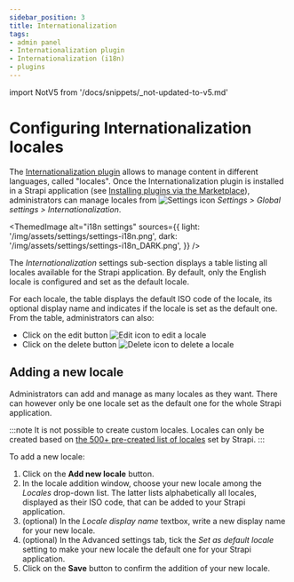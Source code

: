 ```yaml
---
sidebar_position: 3
title: Internationalization
tags:
- admin panel
- Internationalization plugin 
- Internationalization (i18n)
- plugins
---
```


import NotV5 from '/docs/snippets/_not-updated-to-v5.md'

# Configuring Internationalization locales

<NotV5/>

The [Internationalization plugin](/user-docs/plugins/strapi-plugins.md#-internationalization-plugin) allows to manage content in different languages, called "locales". Once the Internationalization plugin is installed in a Strapi application (see [Installing plugins via the Marketplace](/user-docs/plugins/installing-plugins-via-marketplace.md)), administrators can manage locales from ![Settings icon](/img/assets/icons/settings.svg) *Settings > Global settings > Internationalization*.

<ThemedImage
  alt="i18n settings"
  sources={{
    light: '/img/assets/settings/settings-i18n.png',
    dark: '/img/assets/settings/settings-i18n_DARK.png',
  }}
/>

The *Internationalization* settings sub-section displays a table listing all locales available for the Strapi application. By default, only the English locale is configured and set as the default locale. 

For each locale, the table displays the default ISO code of the locale, its optional display name and indicates if the locale is set as the default one. From the table, administrators can also:

- Click on the edit button ![Edit icon](/img/assets/icons/edit.svg) to edit a locale
- Click on the delete button ![Delete icon](/img/assets/icons/delete.svg) to delete a locale

## Adding a new locale

Administrators can add and manage as many locales as they want. There can however only be one locale set as the default one for the whole Strapi application.

:::note
It is not possible to create custom locales. Locales can only be created based on [the 500+ pre-created list of locales](https://github.com/strapi/strapi/blob/v4.0.0/packages/plugins/i18n/server/constants/iso-locales.json) set by Strapi.
:::

To add a new locale:

1. Click on the **Add new locale** button.
2. In the locale addition window, choose your new locale among the *Locales* drop-down list. The latter lists alphabetically all locales, displayed as their ISO code, that can be added to your Strapi application.
3. (optional) In the *Locale display name* textbox, write a new display name for your new locale.
4. (optional) In the Advanced settings tab, tick the *Set as default locale* setting to make your new locale the default one for your Strapi application.
5. Click on the **Save** button to confirm the addition of your new locale.
